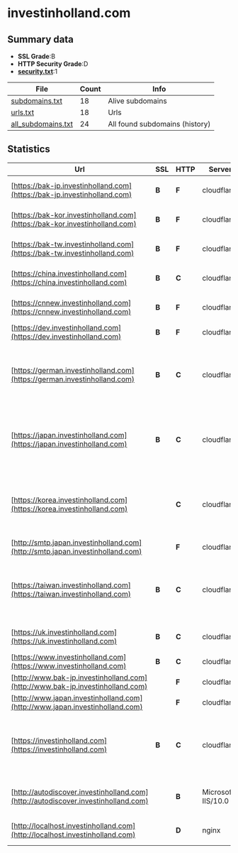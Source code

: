 

# investinholland.com
## Summary data


 - **SSL Grade**:B
 - **HTTP Security Grade**:D
 - **[security.txt](https://www.digitaleoverheid.nl/nieuws/standaard-security-txt-nu-verplicht-voor-overheid/)**:1


| File       | Count | Info |
|------------|-------|------|
|[subdomains.txt](/data/investinholland.com/subdomains.txt)|18|Alive subdomains|
|[urls.txt](/data/investinholland.com/urls.txt)|18|Urls|
|[all_subdomains.txt](/data/investinholland.com/all_subdomains.txt)|24|All found subdomains (history)|


## Statistics


| Url | SSL | HTTP | Server | Cookie | HSTS | CORS | CTO | CSP | XFO | XXP | RP |FP| Tech |Title |
|--------|-------|-------|------|------|------|------|------|------|------|------|------|------|------|------|
|[https://bak-jp.investinholland.com](https://bak-jp.investinholland.com)| **B**| **F**|cloudflare| | | | | | | | :white_check_mark: | |Cloudflare|Web Server's Def...|
|[https://bak-kor.investinholland.com](https://bak-kor.investinholland.com)| **B**| **F**|cloudflare| | | | | | | | :white_check_mark: | |Cloudflare|Web Server's Def...|
|[https://bak-tw.investinholland.com](https://bak-tw.investinholland.com)| **B**| **F**|cloudflare| | | | | | | | :white_check_mark: | |Cloudflare|Web Server's Def...|
|[https://china.investinholland.com](https://china.investinholland.com)| **B**| **C**|cloudflare| |:white_check_mark: | | | | | | :white_check_mark: | |Cloudflare HSTS Plesk|301 Moved Perman...|
|[https://cnnew.investinholland.com](https://cnnew.investinholland.com)| **B**| **F**|cloudflare| | | | | | | | :white_check_mark: | |Cloudflare|Web Server's Def...|
|[https://dev.investinholland.com](https://dev.investinholland.com)| **B**| **F**|cloudflare| | | | | | | | :white_check_mark: | |Cloudflare|Attention Requir...|
|[https://german.investinholland.com](https://german.investinholland.com)| **B**| **C**|cloudflare| |:white_check_mark: | | | | | | :white_check_mark: | |Cloudflare Google Tag Manager HSTS MySQL PHP Plesk WPML:4.6.5 WordPress:6.3.3|Die NFIA, die zu...|
|[https://japan.investinholland.com](https://japan.investinholland.com)| **B**| **C**|cloudflare| |:white_check_mark: | | | | | | :white_check_mark: | |Cloudflare Google Tag Manager HSTS MySQL PHP Plesk WPML:4.6.5 WordPress:6.3.3|外国直接投資：オ...|
|[https://korea.investinholland.com](https://korea.investinholland.com)| | **C**|cloudflare| |:white_check_mark: | | | | | | :white_check_mark: | |Cloudflare Google Tag Manager HSTS MySQL PHP Plesk WPML:4.6.5 WordPress:6.3.3|네덜란드 투자진...|
|[http://smtp.japan.investinholland.com](http://smtp.japan.investinholland.com)| | **F**|cloudflare| | | | | | | | :white_check_mark: | |Cloudflare||
|[https://taiwan.investinholland.com](https://taiwan.investinholland.com)| **B**| **C**|cloudflare| |:white_check_mark: | | | | | | :white_check_mark: | |Cloudflare Google Tag Manager HSTS MySQL PHP Plesk WPML:4.6.5 WordPress:6.3.3|荷蘭投資局(NFIA)...|
|[https://uk.investinholland.com](https://uk.investinholland.com)| **B**| **C**|cloudflare| |:white_check_mark: | | | | | | :white_check_mark: | |Cloudflare HSTS Plesk|301 Moved Perman...|
|[https://www.investinholland.com](https://www.investinholland.com)| **B**| **C**|cloudflare| |:white_check_mark: | | | | | | :white_check_mark: | |Cloudflare HSTS Plesk||
|[http://www.bak-jp.investinholland.com](http://www.bak-jp.investinholland.com)| | **F**|cloudflare| | | | | | | | :white_check_mark: | |Cloudflare||
|[http://www.japan.investinholland.com](http://www.japan.investinholland.com)| | **F**|cloudflare| | | | | | | | :white_check_mark: | |Cloudflare||
|[https://investinholland.com](https://investinholland.com)| **B**| **C**|cloudflare| |:white_check_mark: | | | | | | :white_check_mark: | |Cloudflare Google Tag Manager HSTS MySQL PHP Plesk WPML:4.6.5 WordPress:6.3.3|NFIA, part of In...|
|[http://autodiscover.investinholland.com](http://autodiscover.investinholland.com)| | **B**|Microsoft-IIS/10.0|:white_check_mark: |:white_check_mark: | | | | :white_check_mark: | :white_check_mark: | :white_check_mark: | |IIS:10.0 Microsoft ASP.NET Windows Server||
|[http://localhost.investinholland.com](http://localhost.investinholland.com)| | **D**|nginx| | | | | | :white_check_mark: | :white_check_mark: | :white_check_mark: | |Nginx|Welcome to nginx...|

